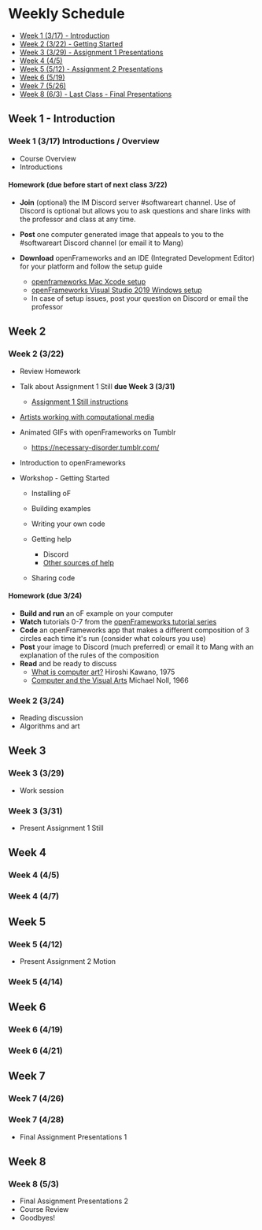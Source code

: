 # Weekly Schedule

* [Week 1 (3/17) - Introduction](#week1)
* [Week 2 (3/22) - Getting Started](#week2)
* [Week 3 (3/29) - Assignment 1 Presentations](#week3)
* [Week 4 (4/5)](#week4)
* [Week 5 (5/12) - Assignment 2 Presentations](#week5)
* [Week 6 (5/19)](#week6)
* [Week 7 (5/26)](#week7)
* [Week 8 (6/3) - Last Class - Final Presentations](#week8)

## <a name="week1"></a>Week 1 - Introduction

### Week 1 (3/17) Introductions / Overview
- Course Overview
- Introductions

#### Homework (due before start of next class 3/22)
- **Join** (optional) the IM Discord server #softwareart channel. Use of Discord is optional but allows you to ask questions and share links with the professor and class at any time.

- **Post** one computer generated image that appeals to you to the #softwareart Discord channel (or email it to Mang)

- **Download** openFrameworks and an IDE (Integrated Development Editor) for your platform and follow the setup guide
    - [openframeworks Mac Xcode setup](https://openframeworks.cc/setup/xcode/)
    - [openFrameworks Visual Studio 2019 Windows setup](docs/openFrameworksVS2019.md)
  - In case of setup issues, post your question on Discord or email the professor


## <a name="week2"></a>Week 2

### Week 2 (3/22)
- Review Homework

- Talk about Assignment 1 Still **due Week 3 (3/31)**
  - [Assignment 1 Still instructions](Assignments.md#assignment-1---still)

- [Artists working with computational media](https://github.com/periode/software-art-image/wiki/artists)

- Animated GIFs with openFrameworks on Tumblr
    - https://necessary-disorder.tumblr.com/

- Introduction to openFrameworks

- Workshop - Getting Started
  - Installing oF
  - Building examples
  - Writing your own code
  - Getting help
    - Discord
    - [Other sources of help](https://github.com/periode/software-art-image/wiki/code-help)

  - Sharing code

#### Homework (due 3/24)
- **Build and run** an oF example on your computer
- **Watch** tutorials 0-7 from the [openFrameworks tutorial series](https://www.youtube.com/watch?v=dwt2NAd1ZYY&list=PL4neAtv21WOlqpDzGqbGM_WN2hc5ZaVv7&index=1)
- **Code** an openFrameworks app that makes a different composition of 3 circles each time it's run (consider what colours you use)
- **Post** your image to Discord (much preferred) or email it to Mang with an explanation of the rules of the composition
- **Read** and be ready to discuss
  - [What is computer art?](https://github.com/periode/software-art-image/blob/master/assets/readings/required/kawano_art.pdf) Hiroshi Kawano, 1975
  - [Computer and the Visual Arts](https://github.com/periode/software-art-image/blob/master/assets/readings/required/noll_computers_visualarts.pdf) Michael Noll, 1966

### Week 2 (3/24)
- Reading discussion
- Algorithms and art

## <a name="week3"></a>Week 3

### Week 3 (3/29)
- Work session

### Week 3 (3/31)
- Present Assignment 1 Still

## <a name="week4"></a>Week 4

### Week 4 (4/5)

### Week 4 (4/7)

## <a name="week5"></a>Week 5

### Week 5 (4/12)
- Present Assignment 2 Motion

### Week 5 (4/14)

## <a name="week6"></a>Week 6

### Week 6 (4/19)

### Week 6 (4/21)

## <a name="week7"></a>Week 7

### Week 7 (4/26)

### Week 7 (4/28)
- Final Assignment Presentations 1

## <a name="week8"></a>Week 8

### Week 8 (5/3)
- Final Assignment Presentations 2
- Course Review
- Goodbyes!
